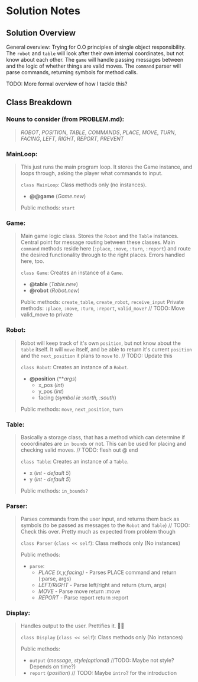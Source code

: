 Solution Notes
==============

Solution Overview
-----------------

General overview: Trying for O.O principles of single object responsibility. The `robot` and `table` will look after their own internal coordinates, but not know about each other. The `game` will handle passing messages between and the logic of whether things are valid moves. The `command` parser will parse commands, returning symbols for method calls.

TODO: More formal overview of how I tackle this?

Class Breakdown
---------------

### **Nouns to consider** (from PROBLEM.md): 
>*ROBOT*, *POSITION*, *TABLE*, *COMMANDS*, *PLACE*, *MOVE*, *TURN*, *FACING*, *LEFT*, *RIGHT*, *REPORT*, *PREVENT*

### **MainLoop**: 
>This just runs the main program loop. It stores the Game instance, and loops through, asking the player what commands to input.
>
>`class MainLoop`: Class methods only (no instances).
> - **@@game** (*Game.new*)
>
>Public methods: `start`

### **Game**:
>Main game logic class. Stores the `Robot` and the `Table` instances. Central point for message routing between these classes.
>Main `command` methods reside here (`:place`, `:move`, `:turn`, `:report`) and route the desired functionality through to the right places. Errors handled here, too.
>
>`class Game`: Creates an instance of a `Game`.
> - **@table** (*Table.new*)
> - **@robot** (*Robot.new*)
>
>Public methods: `create_table`, `create_robot`, `receive_input` 
>Private methods: `:place`, `:move`, `:turn`, `:report`, `valid_move?` // TODO: Move valid_move to private

### **Robot**: 
>Robot will keep track of it's own `position`, but not know about the `table` itself. It will `move` itself, and be able to return it's current `position` and the `next_position` it plans to `move` to. // TODO: Update this
>
>`class Robot`: Creates an instance of a `Robot`.
> - **@position** (***args*) 
>   - x_pos (*int*)
>   - y_pos (*int*)
>   - facing (*symbol ie :north, :south*)
>
>Public methods: `move`, `next_position`, `turn`

### **Table**: 
>Basically a storage class, that has a method which can determine if cooordinates are `in bounds` or not. This can be used for placing and checking valid moves. // TODO: flesh out @ end
>
>`class Table`: Creates an instance of a `Table`.
> - x (*int - default 5*)
> - y (*int - default 5*)
>
>Public methods: `in_bounds?`

### **Parser**:
>Parses commands from the user input, and returns them back as symbols (to be passed as messages to the `Robot` and `Table`) // TODO: Check this over. Pretty much as expected from problem though
>
>`class Parser` (`class << self`): Class methods only (No instances)
>
>Public methods:
> - `parse`:
>   - *PLACE (x,y,facing)* - Parses PLACE command and return (:parse, args)
>   - *LEFT/RIGHT* - Parse left/right and return (:turn, args)
>   - *MOVE* - Parse move return :move
>   - *REPORT* - Parse report return :report

### **Display**:
>Handles output to the user. Prettifies it. 👨‍🎨
>
>`class Display` (`class << self`): Class methods only (No instances)
>
>Public methods:
> - `output` (*message*, *style(optional)* //TODO: Maybe not style? Depends on time?)
> - `report` (*position*)
> // TODO: Maybe `intro`? for the introduction
